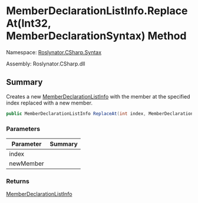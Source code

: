 # MemberDeclarationListInfo\.ReplaceAt\(Int32, MemberDeclarationSyntax\) Method

Namespace: [Roslynator.CSharp.Syntax](../../README.md)

Assembly: Roslynator\.CSharp\.dll

## Summary

Creates a new [MemberDeclarationListInfo](../README.md) with the member at the specified index replaced with a new member\.

```csharp
public MemberDeclarationListInfo ReplaceAt(int index, MemberDeclarationSyntax newMember)
```

### Parameters

| Parameter | Summary |
| --------- | ------- |
| index | |
| newMember | |

### Returns

[MemberDeclarationListInfo](../README.md)


